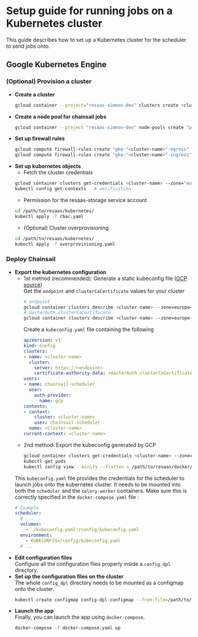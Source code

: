 # Setup guide for running jobs on a Kubernetes cluster
This guide describes how to set up a Kubernetes cluster for the scheduler to send jobs onto.  

## Google Kubernetes Engine  
### (Optional) Provision a cluster  
- **Create a cluster**  
  ```bash
  gcloud container --project="resaas-simeon-dev" clusters create <cluster-name> --zone="europe-west3-c" --autoscaling-profile=optimize-utilization --cluster-ipv4-cidr=<cidr-range>(ex:"10.100.0.0/14") --machine-type="e2-small" --num-nodes=1 --enable-autoscaling --min-nodes=0 --max-nodes=3
  ```
- **Create a node pool for chainsail jobs**  
  ```bash
  gcloud container --project "resaas-simeon-dev" node-pools create "pool-rexjobs" --cluster=<cluster-name> --zone="europe-west3-c" --machine-type="e2-standard-8" --disk-size="20" --node-taints="app=chainsail:NoSchedule" --enable-autoscaling --num-nodes=0 --min-nodes=0 --max-nodes=100
  ```
- **Set up firewall rules**  
  ```bash
  gcloud compute firewall-rules create "gke-"<cluster-name>"-egress" --direction="egress" --action="allow" --destination-ranges=<cidr-range>(ex:"10.100.0.0/14") --rules="all"
  gcloud compute firewall-rules create "gke-"<cluster-name>"-ingress" --direction="ingress" --action="allow" --source-ranges=<cidr-range>(ex:"10.100.0.0/14") --rules="all"
  ```
- **Set up kubernetes objects**  
  - Fetch the cluster credentials  
  ```bash
  gcloud container clusters get-credentials <cluster-name> --zone="europe-west3-c"
  kubectl config get-contexts   # verification
  ```
  - Permission for the resaas-storage service account  
  ```bash
  cd /path/to/resaas/kubernetes/
  kubectl apply -f rbac.yaml
  ```
  - (Optional) Cluster overprovisioning  
  ```bash
  cd /path/to/resaas/kubernetes/
  kubectl apply -f overprovisioning.yaml
  ```

### Deploy Chainsail
- **Export the kubernetes configuration**  
  - 1st method (recommended): Generate a static kubeconfig file ([GCP source](https://cloud.google.com/kubernetes-engine/docs/how-to/api-server-authentication#environments-without-gcloud))  
    Get the `endpoint` and `clusterCaCertificate` values for your cluster
    ```bash
    # endpoint
    gcloud container clusters describe <cluster-name> --zone=europe-west3-c --format="value(endpoint)")
    # masterAuth.clusterCaCertificate
    gcloud container clusters describe <cluster-name> --zone=europe-west3-c --format="value(masterAuth.clusterCaCertificate)")
    ```
    Create a `kubeconfig.yaml` file containing the following
    ```yaml
    apiVersion: v1
    kind: Config
    clusters:
    - name: <cluster-name>
      cluster:
        server: https://<endpoint>
        certificate-authority-data: <masterAuth.clusterCaCertificate>
    users:
    - name: chainsail-scheduler
      user:
        auth-provider:
          name: gcp
    contexts:
    - context:
        cluster: <cluster-name>
        user: chainsail-scheduler
      name: <cluster-name>
    current-context: <cluster-name>
    ```
  - 2nd method: Export the kubeconfig generated by GCP  
    ```bash
    gcloud container clusters get-credentials <cluster-name> --zone="europe-west3-c"  # Generate entries in ~/.kube/config, and set the active context
    kubectl get pods                                                                  # Update the file with access tokens
    kubectl config view --minify --flatten > /path/to/resaas/docker/kubeconfig.yaml   # Export the file
    ```
  This `kubeconfig.yaml` file provides the credentials for the scheduler to launch jobs onto the kubernetes cluster. It needs to be mounted into both the `scheduler` and the `celery-worker` containers. Make sure this is correctly specified in the `docker-compose.yaml` file :
  ```yaml
  # Example
  scheduler:
    # ...
    volumes:
      - ./kubeconfig.yaml:/config/kubeconfig.yaml
    environment:
      - KUBECONFIG=/config/kubeconfig.yaml
    # ...
  ```
- **Edit configuration files**  
  Configure all the configuration files properly inside a `config_dpl` directory.
- **Set up the configuration files on the cluster**  
  The whole `config_dpl` directory needs to be mounted as a configmap onto the cluster.
  ```bash
  kubectl create configmap config-dpl-configmap --from-file=/path/to/resaas/docker/config_dpl/
  ```
- **Launch the app**  
  Finally, you can launch the app using `docker-compose`.
  ```bash
  docker-compose -f docker-compose.yaml up
  ```
